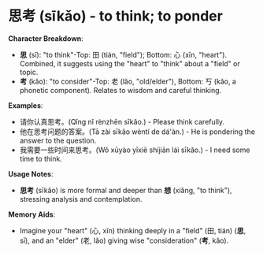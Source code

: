 # **思考 (sīkǎo) - to think; to ponder**

**Character Breakdown**:  
- **思** (sī): "to think"-Top: 田 (tián, "field"); Bottom: 心 (xīn, "heart"). Combined, it suggests using the "heart" to "think" about a "field" or topic.  
- **考** (kǎo): "to consider"-Top: 老 (lǎo, "old/elder"), Bottom: 丂 (kǎo, a phonetic component). Relates to wisdom and careful thinking.

**Examples**:  
- 请你认真思考。(Qǐng nǐ rènzhēn sīkǎo.) - Please think carefully.  
- 他在思考问题的答案。(Tā zài sīkǎo wèntí de dá'àn.) - He is pondering the answer to the question.  
- 我需要一些时间来思考。(Wǒ xūyào yīxiē shíjiān lái sīkǎo.) - I need some time to think.

**Usage Notes**:  
- **思考** (sīkǎo) is more formal and deeper than **想** (xiǎng, "to think"), stressing analysis and contemplation.

**Memory Aids**:  
- Imagine your "heart" (心, xīn) thinking deeply in a "field" (田, tián) (**思**, sī), and an "elder" (老, lǎo) giving wise "consideration" (**考**, kǎo).